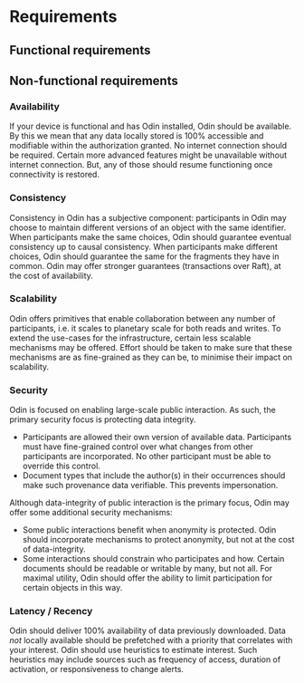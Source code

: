 Requirements
============

## Functional requirements



## Non-functional requirements

### Availability

If your device is functional and has Odin installed, Odin should be available. By this we mean that any data locally stored is 100% accessible and modifiable within the authorization granted. No internet connection should be required. Certain more advanced features might be unavailable without internet connection. But, any of those should resume functioning once connectivity is restored.

### Consistency

Consistency in Odin has a subjective component: participants in Odin may choose to maintain different versions of an object with the same identifier. When participants make the same choices, Odin should guarantee eventual consistency up to causal consistency. When participants make different choices, Odin should guarantee the same for the fragments they have in common. Odin may offer stronger guarantees (transactions over Raft), at the cost of availability.

### Scalability

Odin offers primitives that enable collaboration between any number of participants, i.e. it scales to planetary scale for both reads and writes. To extend the use-cases for the infrastructure, certain less scalable mechanisms may be offered. Effort should be taken to make sure that these mechanisms are as fine-grained as they can be, to minimise their impact on scalability.

### Security

Odin is focused on enabling large-scale public interaction. As such, the primary security focus is protecting data integrity.

- Participants are allowed their own version of available data. Participants must have fine-grained control over what changes from other participants are incorporated. No other participant must be able to override this control.
- Document types that include the author(s) in their occurrences should make such provenance data verifiable. This prevents impersonation.

Although data-integrity of public interaction is the primary focus, Odin may offer some additional security mechanisms:

- Some public interactions benefit when anonymity is protected. Odin should incorporate mechanisms to protect anonymity, but not at the cost of data-integrity.
- Some interactions should constrain who participates and how. Certain documents should be readable or writable by many, but not all. For maximal utility, Odin should offer the ability to limit participation for certain objects in this way.

### Latency / Recency

Odin should deliver 100% availability of data previously downloaded. Data _not_ locally available should be prefetched with a priority that correlates with your interest. Odin should use heuristics to estimate interest. Such heuristics may include sources such as frequency of access, duration of activation, or responsiveness to change alerts.